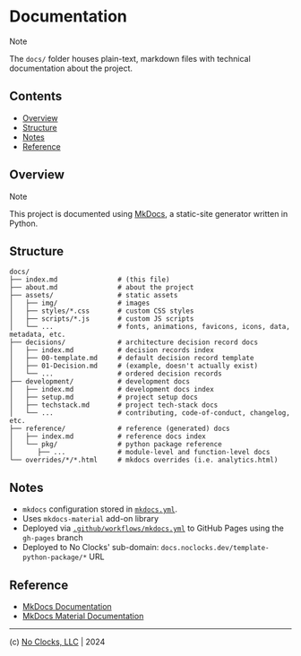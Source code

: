# Documentation

> [!NOTE]
> The `docs/` folder houses plain-text, markdown files with technical documentation about the project.

## Contents

- [Overview](#overview)
- [Structure](#structure)
- [Notes](#notes)
- [Reference](#reference)

## Overview

> [!NOTE]
> This project is documented using [MkDocs](), a static-site generator written in Python.

## Structure

```plaintext
docs/
├── index.md               # (this file)
├── about.md               # about the project
├── assets/                # static assets
│   ├── img/               # images
│   ├── styles/*.css       # custom CSS styles
│   ├── scripts/*.js       # custom JS scripts
│   └── ...                # fonts, animations, favicons, icons, data, metadata, etc. 
├── decisions/             # architecture decision record docs
│   ├── index.md           # decision records index
│   ├── 00-template.md     # default decision record template
│   ├── 01-Decision.md     # (example, doesn't actually exist)
│   └── ...                # ordered decision records
├── development/           # development docs
│   ├── index.md           # development docs index
│   ├── setup.md           # project setup docs
│   ├── techstack.md       # project tech-stack docs
│   └── ...                # contributing, code-of-conduct, changelog, etc.
├── reference/             # reference (generated) docs
│   ├── index.md           # reference docs index
│   └── pkg/               # python package reference
│      ├── ...             # module-level and function-level docs
└── overrides/*/*.html     # mkdocs overrides (i.e. analytics.html)
```

## Notes

- `mkdocs` configuration stored in [`mkdocs.yml`](../mkdocs.yml).
- Uses `mkdocs-material` add-on library
- Deployed via [`.github/workflows/mkdocs.yml`](../.github/workflows/mkdocs.yml) to GitHub Pages using the `gh-pages` branch
- Deployed to No Clocks' sub-domain: `docs.noclocks.dev/template-python-package/*` URL

## Reference

- [MkDocs Documentation]()
- [MkDocs Material Documentation]()

***

(c) [No Clocks, LLC](https://github.com/noclocks/) | 2024
